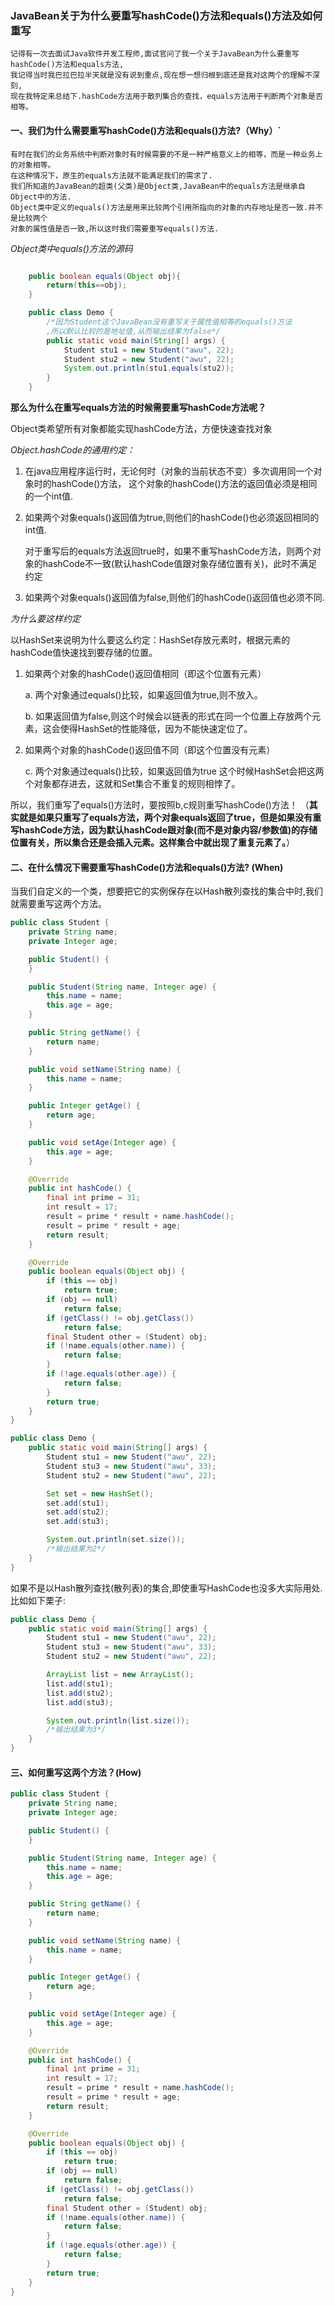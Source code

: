 ### JavaBean关于为什么要重写hashCode()方法和equals()方法及如何重写

    记得有一次去面试Java软件开发工程师,面试官问了我一个关于JavaBean为什么要重写hashCode()方法和equals方法,
    我记得当时我巴拉巴拉半天就是没有说到重点,现在想一想归根到底还是我对这两个的理解不深刻,
    现在我特定来总结下.hashCode方法用于散列集合的查找，equals方法用于判断两个对象是否相等。

#### 一、我们为什么需要重写hashCode()方法和equals()方法?（Why）`

    有时在我们的业务系统中判断对象时有时候需要的不是一种严格意义上的相等，而是一种业务上的对象相等。
    在这种情况下，原生的equals方法就不能满足我们的需求了.
    我们所知道的JavaBean的超类(父类)是Object类,JavaBean中的equals方法是继承自Object中的方法.
    Object类中定义的equals()方法是用来比较两个引用所指向的对象的内存地址是否一致.并不是比较两个
    对象的属性值是否一致,所以这时我们需要重写equals()方法.

*Object类中equals()方法的源码*

```java

    public boolean equals(Object obj){
        return(this==obj);
    }

    public class Demo {
        /*因为Student这个JavaBean没有重写关于属性值相等的equals()方法
        ,所以默认比较的是地址值,从而输出结果为false*/
        public static void main(String[] args) {
            Student stu1 = new Student("awu", 22);
            Student stu2 = new Student("awu", 22);
            System.out.println(stu1.equals(stu2));
        }
    }
```

**那么为什么在重写equals方法的时候需要重写hashCode方法呢？**

Object类希望所有对象都能实现hashCode方法，方便快速查找对象

*Object.hashCode的通用约定：*

1. 在java应用程序运行时，无论何时（对象的当前状态不变）多次调用同一个对象时的hashCode()方法， 这个对象的hashCode()方法的返回值必须是相同的一个int值.
2. 如果两个对象equals()返回值为true,则他们的hashCode()也必须返回相同的int值.
   
   对于重写后的equals方法返回true时，如果不重写hashCode方法，则两个对象的hashCode不一致(默认hashCode值跟对象存储位置有关)，此时不满足约定
3. 如果两个对象equals()返回值为false,则他们的hashCode()返回值也必须不同.

*为什么要这样约定*

以HashSet来说明为什么要这么约定：HashSet存放元素时，根据元素的hashCode值快速找到要存储的位置。

1. 如果两个对象的hashCode()返回值相同（即这个位置有元素）

    a. 两个对象通过equals()比较，如果返回值为true,则不放入。
   
    b. 如果返回值为false,则这个时候会以链表的形式在同一个位置上存放两个元素，这会使得HashSet的性能降低，因为不能快速定位了。

2. 如果两个对象的hashCode()返回值不同（即这个位置没有元素）

    c. 两个对象通过equals()比较，如果返回值为true 这个时候HashSet会把这两个对象都存进去，这就和Set集合不重复的规则相悖了。

所以，我们重写了equals()方法时，要按照b,c规则重写hashCode()方法！
（**其实就是如果只重写了equals方法，两个对象equals返回了true，但是如果没有重写hashCode方法，因为默认hashCode跟对象(而不是对象内容/参数值)的存储位置有关，所以集合还是会插入元素。这样集合中就出现了重复元素了。**）

#### 二、在什么情况下需要重写hashCode()方法和equals()方法? (When)

当我们自定义的一个类，想要把它的实例保存在以Hash散列查找的集合中时,我们就需要重写这两个方法。

```java
public class Student {
    private String name;
    private Integer age;

    public Student() {
    }

    public Student(String name, Integer age) {
        this.name = name;
        this.age = age;
    }

    public String getName() {
        return name;
    }

    public void setName(String name) {
        this.name = name;
    }

    public Integer getAge() {
        return age;
    }

    public void setAge(Integer age) {
        this.age = age;
    }

    @Override
    public int hashCode() {
        final int prime = 31;
        int result = 17;
        result = prime * result + name.hashCode();
        result = prime * result + age;
        return result;
    }

    @Override
    public boolean equals(Object obj) {
        if (this == obj)
            return true;
        if (obj == null)
            return false;
        if (getClass() != obj.getClass())
            return false;
        final Student other = (Student) obj;
        if (!name.equals(other.name)) {
            return false;
        }
        if (!age.equals(other.age)) {
            return false;
        }
        return true;
    }
}

public class Demo {
    public static void main(String[] args) {
        Student stu1 = new Student("awu", 22);
        Student stu3 = new Student("awu", 33);
        Student stu2 = new Student("awu", 22);

        Set set = new HashSet();
        set.add(stu1);
        set.add(stu2);
        set.add(stu3);

        System.out.println(set.size());
        /*输出结果为2*/
    }
} 
```

如果不是以Hash散列查找(散列表)的集合,即使重写HashCode也没多大实际用处.比如如下栗子:

```java
public class Demo {
    public static void main(String[] args) {
        Student stu1 = new Student("awu", 22);
        Student stu3 = new Student("awu", 33);
        Student stu2 = new Student("awu", 22);

        ArrayList list = new ArrayList();
        list.add(stu1);
        list.add(stu2);
        list.add(stu3);

        System.out.println(list.size());
        /*输出结果为3*/
    }
}
```

#### 三、如何重写这两个方法？(How)

```java
public class Student {
    private String name;
    private Integer age;

    public Student() {
    }

    public Student(String name, Integer age) {
        this.name = name;
        this.age = age;
    }

    public String getName() {
        return name;
    }

    public void setName(String name) {
        this.name = name;
    }

    public Integer getAge() {
        return age;
    }

    public void setAge(Integer age) {
        this.age = age;
    }

    @Override
    public int hashCode() {
        final int prime = 31;
        int result = 17;
        result = prime * result + name.hashCode();
        result = prime * result + age;
        return result;
    }

    @Override
    public boolean equals(Object obj) {
        if (this == obj)
            return true;
        if (obj == null)
            return false;
        if (getClass() != obj.getClass())
            return false;
        final Student other = (Student) obj;
        if (!name.equals(other.name)) {
            return false;
        }
        if (!age.equals(other.age)) {
            return false;
        }
        return true;
    }
}
```
